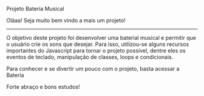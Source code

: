 Projeto Bateria Musical

Oláaa! Seja muito bem vindo a mais um projeto!
<hr>

O objetivo deste projeto foi desenvolver uma baterial musical e permitir que o usuário crie os sons que desejar. Para isso, utilizou-se alguns recursos importantes do Javascript para tornar o projeto possível, dentre eles os eventos de teclado, manipulação de classes, loops e condicionais. 

Para conhecer e se divertir um pouco com o projeto, basta acessar a Bateria

Forte abraço e bons estudos!